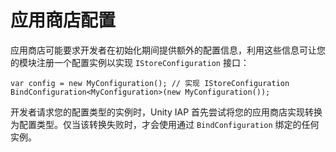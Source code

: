 应用商店配置
===================

应用商店可能要求开发者在初始化期间提供额外的配置信息，利用这些信息可让您的模块注册一个配置实例以实现 ``IStoreConfiguration`` 接口：

````
var config = new MyConfiguration(); // 实现 IStoreConfiguration
BindConfiguration<MyConfiguration>(new MyConfiguration());
````

开发者请求您的配置类型的实例时，Unity IAP 首先尝试将您的应用商店实现转换为配置类型。仅当该转换失败时，才会使用通过 ``BindConfiguration`` 绑定的任何实例。
